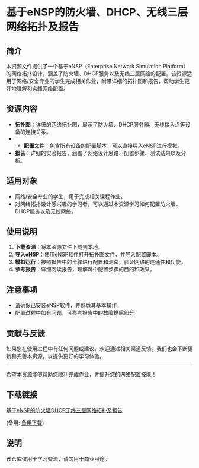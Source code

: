 # 基于eNSP的防火墙、DHCP、无线三层网络拓扑及报告

## 简介

本资源文件提供了一个基于eNSP（Enterprise Network Simulation Platform）的网络拓扑设计，涵盖了防火墙、DHCP服务以及无线三层网络的配置。该资源适用于网络/安全专业的学生完成相关作业，附带详细的拓扑图和报告，帮助学生更好地理解和实践网络配置。

## 资源内容

- **拓扑图**：详细的网络拓扑图，展示了防火墙、DHCP服务器、无线接入点等设备的连接关系。
- - **配置文件**：包含所有设备的配置脚本，可以直接导入eNSP进行模拟。
- **报告**：详细的实验报告，涵盖了网络设计思路、配置步骤、测试结果以及分析。

## 适用对象

- 网络/安全专业的学生，用于完成相关课程作业。
- 对网络拓扑设计感兴趣的学习者，可以通过本资源学习如何配置防火墙、DHCP服务以及无线网络。

## 使用说明

1. **下载资源**：将本资源文件下载到本地。
2. **导入eNSP**：使用eNSP软件打开拓扑图文件，并导入配置脚本。
3. **模拟运行**：按照报告中的步骤进行配置和测试，验证网络的连通性和功能。
4. **参考报告**：详细阅读报告，理解每个配置步骤的目的和效果。

## 注意事项

- 请确保已安装eNSP软件，并熟悉其基本操作。
- 配置过程中如有问题，可参考报告中的故障排除部分。

## 贡献与反馈

如果您在使用过程中有任何问题或建议，欢迎通过相关渠道反馈。我们也会不断更新和完善本资源，以提供更好的学习体验。

---

希望本资源能够帮助您顺利完成作业，并提升您的网络配置技能！

## 下载链接
[基于eNSP的防火墙DHCP无线三层网络拓扑及报告](https://pan.quark.cn/s/3a5e8feecfc4) 

(备用: [备用下载](https://pan.baidu.com/s/145ob5Kz-H1LuDoFoviY0YQ?pwd=1234))

## 说明

该仓库仅用于学习交流，请勿用于商业用途。
